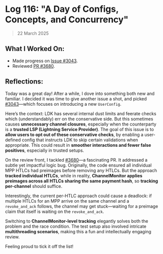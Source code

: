 # Log 116: "A Day of Configs, Concepts, and Concurrency"

> 22 March 2025

## What I Worked On:

- Made progress on
  [Issue #3043](https://github.com/lightningdevkit/rust-lightning/issues/3043).
- Reviewed
  [PR #3680](https://github.com/lightningdevkit/rust-lightning/pull/3680#pullrequestreview-2708076279).

## Reflections:

Today was a great day! After a while, I dove into something both new and
familiar. I decided it was time to give another issue a shot, and picked
[#3043](https://github.com/lightningdevkit/rust-lightning/issues/3043)—which
focuses on introducing a new `UserConfig`.

Here’s the context: LDK has several internal dust limits and feerate checks
which (understandably) err on the conservative side. But this sometimes causes
**unnecessary channel closures**, especially when the counterparty is a
**trusted LSP (Lightning Service Provider)**. The goal of this issue is to
**allow users to opt out of these conservative checks**, by enabling a
user-defined config that instructs LDK to skip certain validations when
appropriate. This could result in **smoother interactions and fewer false
positives**, especially in trusted setups.

On the review front, I tackled
[#3680](https://github.com/lightningdevkit/rust-lightning/pull/3680)—a
fascinating PR. It addressed a subtle yet impactful logic bug. Originally, the
code ensured all individual MPP HTLCs had preimages before removing any HTLCs.
But the approach **tracked individual HTLCs**, while in reality,
**ChannelMonitor applies preimages across all HTLCs sharing the same payment
hash**, so **tracking per-channel** should suffice.

Interestingly, the current per-HTLC approach could cause a deadlock: if multiple
HTLCs for an MPP arrive on the same channel and a `revoke_and_ack` follows, the
channel may get stuck—waiting for a preimage claim that itself is waiting on the
`revoke_and_ack`.

Switching to **ChannelMonitor-level tracking** elegantly solves both the problem
and the race condition. The test setup also involved intricate **multithreading
scenarios**, making this a fun and intellectually engaging review.

Feeling proud to tick it off the list!
